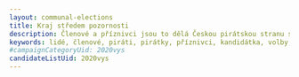 ```yaml
---
layout: communal-elections
title: Kraj středem pozornosti
description: Členové a příznivci jsou to dělá Českou pirátskou stranu silnou. Seznamte se Piráty na Vysočině.
keywords: lidé, členové, piráti, pirátky, příznivci, kandidátka, volby, krajské, kraj, Vysočina, kandidát, kandidáti, lídr, čelo
#campaignCategoryUid: 2020vys
candidateListUid: 2020vys
---
```


